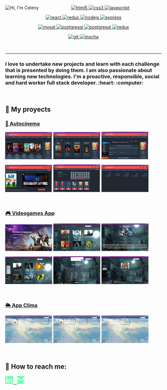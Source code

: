 <a href="https://www.canva.com/design/DAEiV51cSsk/9wLquQVijKnKxGvyULL4cw/view?utm_content=DAEiV51cSsk&utm_campaign=designshare&utm_medium=link&utm_source=publishsharelink"> <img src="https://media.giphy.com/media/WiRIUB7eR7WJJTQiV2/giphy.gif" alt="Hi, I'm Celeny" align="left"/> </a>

<p width='40%' height="100%" align="center"> 
  <a href="https://www.w3.org/html/"target="_blank"> <img src="https://icongr.am/devicon/html5-original-wordmark.svg?size=40&color=currentColor" alt="html5" width="50" height="50"/> </a>   
  <a href="https://www.w3schools.com/css/"target="_blank"> <img src="https://icongr.am/devicon/css3-original-wordmark.svg?size=40&color=currentColor" alt="css3" width="50" height="50"/> </a>
  <a href="https://developer.mozilla.org/en-US/docs/Web/JavaScript" target="_blank"> <img src="https://icongr.am/devicon/javascript-original.svg?size=40&color=currentColor" alt="javascript" width="45" height="45"/> </a>   
</p>
<p width='40%' align="center">
  <a href="https://reactjs.org/"target="_blank"> <img src="https://icongr.am/devicon/react-original.svg?size=40&color=currentColor" alt="react" width="50" height="50"/> </a>
  <a href="https://es.redux.js.org/"target="_blank"> <img src="https://cdn.icon-icons.com/icons2/2415/PNG/512/redux_original_logo_icon_146365.png" alt="redux" width="50" height="50"/> </a>
  <a href="https://nodejs.org"target="_blank"> <img src="https://icongr.am/devicon/nodejs-original-wordmark.svg?size=40&color=currentColor" alt="nodejs" width="50" height="50"/> </a>
  <a href="https://expressjs.com"target="_blank"> <img src="https://icongr.am/devicon/express-original-wordmark.svg?size=40&color=2ec539" alt="express" width="50" height="50"/> </a>
</p>
<p width='40%' align="center">    
  <a href="https://www.mysql.com/"target="_blank"> <img src="https://icongr.am/devicon/mysql-original-wordmark.svg?size=40&color=2ec539" alt="mysql" width="50" height="50"/> </a>
  <a href="https://www.postgresql.org"target="_blank"> <img src="https://icongr.am/devicon/postgresql-original-wordmark.svg?size=40&color=2ec539" alt="postgresql" width="50" height="50"/> </a>
  <a href="https://sequelize.org"target="_blank"> <img src="https://icongr.am/devicon/sequelize-original.svg?size=40&color=2ec539" alt="postgresql" width="50" height="50"/> </a>  
  <a href="https://www.mongodb.com/"target="_blank"> <img src="https://icongr.am/devicon/mongodb-original-wordmark.svg?size=40&color=2ec539" alt="redux" width="50" height="50"/> </a>
</p>
<p align="center">
  <a href="https://git-scm.com/"target="_blank"> <img src="https://www.vectorlogo.zone/logos/git-scm/git-scm-icon.svg" alt="git" width="50" height="50"/> </a>
  <a href="https://mochajs.org"target="_blank"> <img src="https://www.vectorlogo.zone/logos/mochajs/mochajs-icon.svg" alt="mocha" width="50" height="50"/> </a>
</p>

&nbsp;
******

<h3>
I love to undertake new projects and learn with each challenge that is presented by doing them. I am also passionate about learning new technologies. I'm a proactive, responsible, social and hard worker full stack developer. :heart: :computer:
</h3>

&nbsp;

## :pushpin: My proyects

<h3><a href='https://github.com/juancereceda/PG-Henry'target="_blank">🎥 Autocinema</a></h3>

<p>
  <a href='https://henry-movie-app.vercel.app'target="_blank"><img src="https://github.com/CelenyAndrea/CelenyAndrea/blob/main/images/autocine/Home.png" width="30%"></a>
  <a href='https://henry-movie-app.vercel.app/comingsoon'target="_blank"><img src="https://github.com/CelenyAndrea/CelenyAndrea/blob/main/images/autocine/ComingSoon.png" width="30%"></a>
  <a href='https://henry-movie-app.vercel.app/billboard'target="_blank"><img src="https://github.com/CelenyAndrea/CelenyAndrea/blob/main/images/autocine/Billboart.png" width="30%"></a>
</p>
<p>
  <a href='https://henry-movie-app.vercel.app'target="_blank"><img src="https://github.com/CelenyAndrea/CelenyAndrea/blob/main/images/autocine/detail.png" width="30%"></a>
  <a href='https://henry-movie-app.vercel.app/products'target="_blank"><img src="https://github.com/CelenyAndrea/CelenyAndrea/blob/main/images/autocine/Carrito.png" width="30%"></a>
  <a href='https://henry-movie-app.vercel.app/administration'target="_blank"><img src="https://github.com/CelenyAndrea/CelenyAndrea/blob/main/images/autocine/admin.png" width="30%"></a>
</p>

&nbsp;

<h3><a href='https://github.com/CelenyAndrea/PI-Videogames'>🎮 Videogames App</a></h3>

<p>
  <a><img src="https://github.com/CelenyAndrea/CelenyAndrea/blob/main/images/videogames/Landing.png" width="30%"></a>
  <a><img src="https://github.com/CelenyAndrea/CelenyAndrea/blob/main/images/videogames/Home.png" width="30%"></a>
  <a><img src="https://github.com/CelenyAndrea/CelenyAndrea/blob/main/images/videogames/Detalle.png" width="30%"></a>
</p>
<p>
  <a><img src="https://github.com/CelenyAndrea/CelenyAndrea/blob/main/images/videogames/Filter.png" width="30%"></a>
  <a><img src="https://github.com/CelenyAndrea/CelenyAndrea/blob/main/images/videogames/Formulario.png" width="30%"></a>
  <a><img src="https://github.com/CelenyAndrea/CelenyAndrea/blob/main/images/videogames/VgUser.png" width="30%"></a>
</p>

&nbsp;

<h3><a href='https://github.com/CelenyAndrea/AppClima'>🌥️ App Clima</a></h3>
<p>
  <a><img src="https://github.com/CelenyAndrea/CelenyAndrea/blob/main/images/clima/Clima.png" width="30%"></a>
  <a><img src="https://github.com/CelenyAndrea/CelenyAndrea/blob/main/images/clima/ClimaSearch.png" width="30%"></a>
  <a><img src="https://github.com/CelenyAndrea/CelenyAndrea/blob/main/images/clima/ClimaDetalle.png" width="30%"></a>
</p>

&nbsp;

## :paperclip: How to reach me:
<span >
<a href="https://www.linkedin.com/in/celenysantana/" ><img width="5%" src="https://github.com/CelenyAndrea/CelenyAndrea/blob/main/logos/linkedin-icon.png"> &nbsp;
<a href="mailto:celenyandrea@gmail.com"> <img width="5%" src="https://github.com/CelenyAndrea/CelenyAndrea/blob/main/logos/gmail-icon%20green.png">
</span>